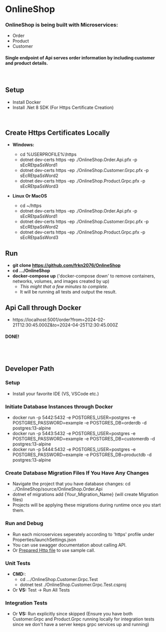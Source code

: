 # OnlineShop

### OnlineShop is being built with Microservices: 
* Order
* Product
* Customer

#### Single endpoint of Api serves order information by including customer and product details.

<br>

## Setup
* Install Docker
* Install .Net 8 SDK (For Https Certificate Creation)

<br>

## Create Https Certificates Locally
* **Windows:**
  * cd %USERPROFILE%\https
  * dotnet dev-certs https -ep ./OnlineShop.Order.Api.pfx -p sEcREtpaSsWord1
  * dotnet dev-certs https -ep ./OnlineShop.Customer.Grpc.pfx -p sEcREtpaSsWord2
  * dotnet dev-certs https -ep ./OnlineShop.Product.Grpc.pfx -p sEcREtpaSsWord3
    
* **Linux Or MacOS**
  * cd ~/https
  * dotnet dev-certs https -ep ./OnlineShop.Order.Api.pfx -p sEcREtpaSsWord1
  * dotnet dev-certs https -ep ./OnlineShop.Customer.Grpc.pfx -p sEcREtpaSsWord2
  * dotnet dev-certs https -ep ./OnlineShop.Product.Grpc.pfx -p sEcREtpaSsWord3


## Run
* **git clone https://github.com/frkn2076/OnlineShop**
* **cd .../OnlineShop**
* **docker-compose up** ('docker-compose down' to remove containers, networks, volumes, and images created by up)
  * *This might that a few minutes to complete.*
  * It will be running all tests and output the result.


## Api Call through Docker
* https://localhost:5001/order?from=2024-02-21T12:30:45.000Z&to=2024-04-25T12:30:45.000Z

#### DONE!

<br></br>

## Developer Path

### Setup
* Install your favorite IDE (VS, VSCode etc.)

### Initiate Database Instances through Docker
* docker run -p 5442:5432 -e POSTGRES_USER=postgres -e POSTGRES_PASSWORD=example -e POSTGRES_DB=orderdb -d postgres:13-alpine
* docker run -p 5443:5432 -e POSTGRES_USER=postgres -e POSTGRES_PASSWORD=example -e POSTGRES_DB=customerdb -d postgres:13-alpine
* docker run -p 5444:5432 -e POSTGRES_USER=postgres -e POSTGRES_PASSWORD=example -e POSTGRES_DB=productdb -d postgres:13-alpine

### Create Database Migration Files If You Have Any Changes
* Navigate the project that you have database changes: cd ../OnlineShop/source/OnlineShop.Order.Api
* dotnet ef migrations add {Your_Migration_Name} (will create Migration files)
* Projects will be applying these migrations during runtime once you start them.

### Run and Debug
* Run each microservices seperately according to 'https' profile under Properties/launchSettings.json
* You can use swagger documentation about calling API.
* Or [Prepared Http file](https://github.com/frkn2076/OnlineShop/blob/develop/source/OnlineShop.Order.Api/OnlineShop.Order.Api.http) to use sample call.

### Unit Tests
* **CMD:**:
  * cd .../OnlineShop.Customer.Grpc.Test
  * dotnet test ./OnlineShop.Customer.Grpc.Test.csproj
* Or **VS:** Test -> Run All Tests

### Integration Tests
* Or **VS:** Run explicitly since skipped (Ensure you have both Customer.Grpc and Product.Grpc running locally for integration tests since we don't have a server keeps grpc services up and running)
